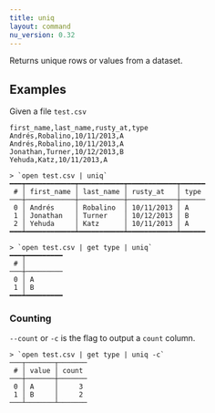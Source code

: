 ```yaml
---
title: uniq
layout: command
nu_version: 0.32
---
```


Returns unique rows or values from a dataset.

## Examples

Given a file `test.csv`

```csv
first_name,last_name,rusty_at,type
Andrés,Robalino,10/11/2013,A
Andrés,Robalino,10/11/2013,A
Jonathan,Turner,10/12/2013,B
Yehuda,Katz,10/11/2013,A
```

```shell
> `open test.csv | uniq`
━━━┯━━━━━━━━━━━━┯━━━━━━━━━━━┯━━━━━━━━━━━━┯━━━━━━
 # │ first_name │ last_name │ rusty_at   │ type
───┼────────────┼───────────┼────────────┼──────
 0 │ Andrés     │ Robalino  │ 10/11/2013 │ A
 1 │ Jonathan   │ Turner    │ 10/12/2013 │ B
 2 │ Yehuda     │ Katz      │ 10/11/2013 │ A
━━━┷━━━━━━━━━━━━┷━━━━━━━━━━━┷━━━━━━━━━━━━┷━━━━━━
```

```shell
> `open test.csv | get type | uniq`
━━━┯━━━━━━━━━
 # │
───┼─────────
 0 │ A
 1 │ B
━━━┷━━━━━━━━━
```

### Counting

`--count` or `-c` is the flag to output a `count` column.

```shell
> `open test.csv | get type | uniq -c`
───┬───────┬───────
 # │ value │ count
───┼───────┼───────
 0 │ A     │     3
 1 │ B     │     2
───┴───────┴───────
```

